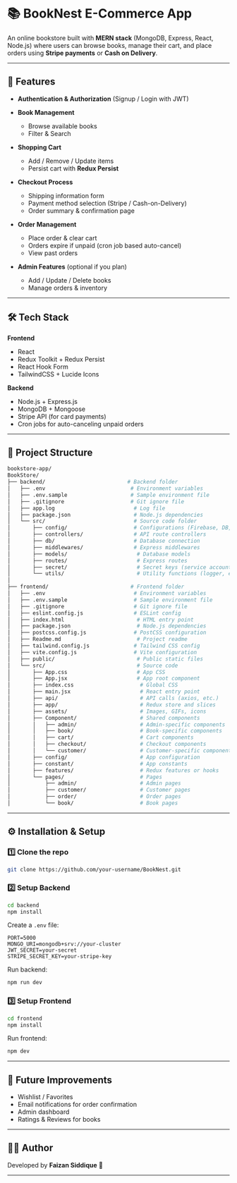 
# 📚 BookNest E-Commerce App

An online bookstore built with **MERN stack** (MongoDB, Express, React, Node.js) where users can browse books, manage their cart, and place orders using **Stripe payments** or **Cash on Delivery**.

---

## 🚀 Features

* **Authentication & Authorization** (Signup / Login with JWT)
* **Book Management**

  * Browse available books
  * Filter & Search
* **Shopping Cart**

  * Add / Remove / Update items
  * Persist cart with **Redux Persist**
* **Checkout Process**

  * Shipping information form
  * Payment method selection (Stripe / Cash-on-Delivery)
  * Order summary & confirmation page
* **Order Management**

  * Place order & clear cart
  * Orders expire if unpaid (cron job based auto-cancel)
  * View past orders
* **Admin Features** (optional if you plan)

  * Add / Update / Delete books
  * Manage orders & inventory

---

## 🛠️ Tech Stack

**Frontend**

* React
* Redux Toolkit + Redux Persist
* React Hook Form
* TailwindCSS  + Lucide Icons

**Backend**

* Node.js + Express.js
* MongoDB + Mongoose
* Stripe API (for card payments)
* Cron jobs for auto-canceling unpaid orders

---

## 📂 Project Structure

```bash
bookstore-app/
BookStore/
├── backend/                          # Backend folder
│   ├── .env                           # Environment variables
│   ├── .env.sample                    # Sample environment file
│   ├── .gitignore                     # Git ignore file
│   ├── app.log                         # Log file
│   ├── package.json                    # Node.js dependencies
│   └── src/                            # Source code folder
│       ├── config/                     # Configurations (Firebase, DB, etc.)
│       ├── controllers/                # API route controllers
│       ├── db/                         # Database connection
│       ├── middlewares/                # Express middlewares
│       ├── models/                      # Database models
│       ├── routes/                      # Express routes
│       ├── secret/                      # Secret keys (service accounts)
│       └── utils/                       # Utility functions (logger, errors, etc.)
│
├── frontend/                          # Frontend folder
│   ├── .env                            # Environment variables
│   ├── .env.sample                     # Sample environment file
│   ├── .gitignore                      # Git ignore file
│   ├── eslint.config.js                # ESLint config
│   ├── index.html                       # HTML entry point
│   ├── package.json                     # Node.js dependencies
│   ├── postcss.config.js               # PostCSS configuration
│   ├── Readme.md                        # Project readme
│   ├── tailwind.config.js              # Tailwind CSS config
│   ├── vite.config.js                  # Vite configuration
│   ├── public/                          # Public static files
│   └── src/                             # Source code
│       ├── App.css                      # App CSS
│       ├── App.jsx                      # App root component
│       ├── index.css                     # Global CSS
│       ├── main.jsx                      # React entry point
│       ├── api/                          # API calls (axios, etc.)
│       ├── app/                          # Redux store and slices
│       ├── assets/                       # Images, GIFs, icons
│       ├── Component/                    # Shared components
│       │   ├── admin/                    # Admin-specific components
│       │   ├── book/                     # Book-specific components
│       │   ├── cart/                     # Cart components
│       │   ├── checkout/                 # Checkout components
│       │   └── customer/                 # Customer-specific components
│       ├── config/                       # App configuration
│       ├── constant/                     # App constants
│       ├── features/                     # Redux features or hooks
│       └── pages/                        # Pages
│           ├── admin/                    # Admin pages
│           ├── customer/                 # Customer pages
│           ├── order/                    # Order pages
│           └── book/                     # Book pages

```

---

## ⚙️ Installation & Setup

### 1️⃣ Clone the repo

```bash
git clone https://github.com/your-username/BookNest.git
```

### 2️⃣ Setup Backend

```bash
cd backend
npm install
```

Create a `.env` file:

```env
PORT=5000
MONGO_URI=mongodb+srv://your-cluster
JWT_SECRET=your-secret
STRIPE_SECRET_KEY=your-stripe-key
```

Run backend:

```bash
npm run dev
```

### 3️⃣ Setup Frontend

```bash
cd frontend
npm install
```

Run frontend:

```bash
npm dev
```

---



## 🔮 Future Improvements

* Wishlist / Favorites
* Email notifications for order confirmation
* Admin dashboard
* Ratings & Reviews for books

---

## 👨‍💻 Author

Developed by **Faizan Siddique** 🚀

---


